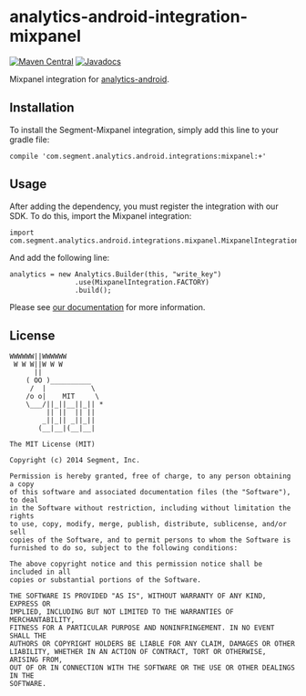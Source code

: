 analytics-android-integration-mixpanel
======================================

[![Maven Central](https://maven-badges.herokuapp.com/maven-central/com.segment.analytics.android.integrations/mixpanel/badge.svg)](https://maven-badges.herokuapp.com/maven-central/com.segment.analytics.android.integrations/mixpanel)
[![Javadocs](http://javadoc-badge.appspot.com/com.segment.analytics.android.integrations/mixpanel.svg?label=javadoc)](http://javadoc-badge.appspot.com/com.segment.analytics.android.integrations/mixpanel)

Mixpanel integration for [analytics-android](https://github.com/segmentio/analytics-android).

## Installation

To install the Segment-Mixpanel integration, simply add this line to your gradle file:

```
compile 'com.segment.analytics.android.integrations:mixpanel:+'
```

## Usage

After adding the dependency, you must register the integration with our SDK.  To do this, import the Mixpanel integration:


```
import com.segment.analytics.android.integrations.mixpanel.MixpanelIntegration;

```

And add the following line:

```
analytics = new Analytics.Builder(this, "write_key")
                .use(MixpanelIntegration.FACTORY)
                .build();
```

Please see [our documentation](https://segment.com/docs/integrations/mixpanel/) for more information.

## License

```
WWWWWW||WWWWWW
 W W W||W W W
      ||
    ( OO )__________
     /  |           \
    /o o|    MIT     \
    \___/||_||__||_|| *
         || ||  || ||
        _||_|| _||_||
       (__|__|(__|__|

The MIT License (MIT)

Copyright (c) 2014 Segment, Inc.

Permission is hereby granted, free of charge, to any person obtaining a copy
of this software and associated documentation files (the "Software"), to deal
in the Software without restriction, including without limitation the rights
to use, copy, modify, merge, publish, distribute, sublicense, and/or sell
copies of the Software, and to permit persons to whom the Software is
furnished to do so, subject to the following conditions:

The above copyright notice and this permission notice shall be included in all
copies or substantial portions of the Software.

THE SOFTWARE IS PROVIDED "AS IS", WITHOUT WARRANTY OF ANY KIND, EXPRESS OR
IMPLIED, INCLUDING BUT NOT LIMITED TO THE WARRANTIES OF MERCHANTABILITY,
FITNESS FOR A PARTICULAR PURPOSE AND NONINFRINGEMENT. IN NO EVENT SHALL THE
AUTHORS OR COPYRIGHT HOLDERS BE LIABLE FOR ANY CLAIM, DAMAGES OR OTHER
LIABILITY, WHETHER IN AN ACTION OF CONTRACT, TORT OR OTHERWISE, ARISING FROM,
OUT OF OR IN CONNECTION WITH THE SOFTWARE OR THE USE OR OTHER DEALINGS IN THE
SOFTWARE.
```

